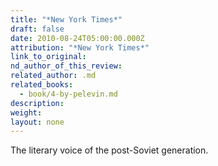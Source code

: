 ```yaml
---
title: "*New York Times*"
draft: false
date: 2010-08-24T05:00:00.000Z
attribution: "*New York Times*"
link_to_original:
nd_author_of_this_review:
related_author: .md
related_books:
  - book/4-by-pelevin.md
description:
weight:
layout: none
---
```

The literary voice of the post-Soviet generation.


